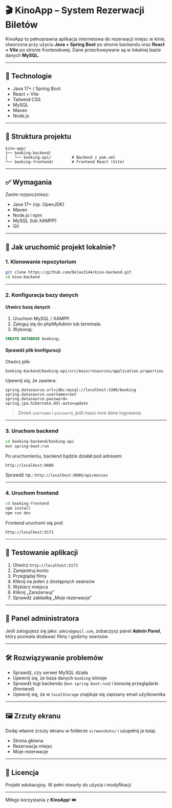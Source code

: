 # 🎬 KinoApp – System Rezerwacji Biletów

KinoApp to pełnoprawna aplikacja internetowa do rezerwacji miejsc w kinie, stworzona przy użyciu **Java + Spring Boot** po stronie backendu oraz **React + Vite** po stronie frontendowej. Dane przechowywane są w lokalnej bazie danych **MySQL**.

---

## 🧰 Technologie

- Java 17+ / Spring Boot
- React + Vite
- Tailwind CSS
- MySQL
- Maven
- Node.js

---

## 📁 Struktura projektu

```
kino-app/
├── booking-backend/
│   └── booking-api/         # Backend z pom.xml
└── booking-frontend/        # Frontend React (Vite)
```

---

## ✅ Wymagania

Zanim rozpoczniesz:

- Java 17+ (np. OpenJDK)
- Maven
- Node.js i npm
- MySQL (lub XAMPP)
- Git

---

## 🚀 Jak uruchomić projekt lokalnie?

### 1. Klonowanie repozytorium

```bash
git clone https://github.com/Delax3144/kino-backend.git
cd kino-backend
```

---

### 2. Konfiguracja bazy danych

#### Utwórz bazę danych

1. Uruchom MySQL / XAMPP.
2. Zaloguj się do phpMyAdmin lub terminala.
3. Wykonaj:

```sql
CREATE DATABASE booking;
```

#### Sprawdź plik konfiguracji

Otwórz plik:

```
booking-backend/booking-api/src/main/resources/application.properties
```

Upewnij się, że zawiera:

```
spring.datasource.url=jdbc:mysql://localhost:3306/booking
spring.datasource.username=root
spring.datasource.password=
spring.jpa.hibernate.ddl-auto=update
```

> Zmień `username` i `password`, jeśli masz inne dane logowania.

---

### 3. Uruchom backend

```bash
cd booking-backend/booking-api
mvn spring-boot:run
```

Po uruchomieniu, backend będzie działał pod adresem:

```
http://localhost:8080
```

Sprawdź np.: `http://localhost:8080/api/movies`

---

### 4. Uruchom frontend

```bash
cd booking-frontend
npm install
npm run dev
```

Frontend uruchomi się pod:

```
http://localhost:5173
```

---

## 🧪 Testowanie aplikacji

1. Otwórz `http://localhost:5173`
2. Zarejestruj konto
3. Przeglądaj filmy
4. Kliknij na jeden z dostępnych seansów
5. Wybierz miejsca
6. Kliknij „Zarezerwuj”
7. Sprawdź zakładkę „Moje rezerwacje”

---

## 👤 Panel administratora

Jeśli zalogujesz się jako: `admin@gmail.com`, zobaczysz panel **Admin Panel**, który pozwala dodawać filmy i godziny seansów.

---

## 🛠️ Rozwiązywanie problemów

- Sprawdź, czy serwer MySQL działa
- Upewnij się, że baza danych `booking` istnieje
- Sprawdź logi backendu (`mvn spring-boot:run`) i konsolę przeglądarki (frontend)
- Upewnij się, że w `localStorage` znajduje się zapisany email użytkownika

---

## 🖼️ Zrzuty ekranu

Dodaj własne zrzuty ekranu w folderze `screenshots/` i uzupełnij je tutaj:

- Strona główna
- Rezerwacja miejsc
- Moje rezerwacje

---

## 📜 Licencja

Projekt edukacyjny. W pełni otwarty do użycia i modyfikacji.

---

Miłego korzystania z **KinoApp**! 🎟️